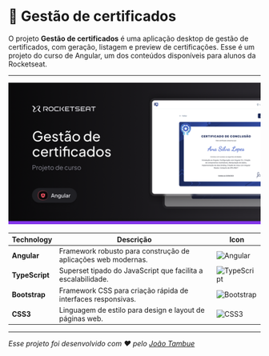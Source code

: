 # 📰 Gestão de certificados

O projeto **Gestão de certificados** é uma aplicação desktop de gestão de certificados, com geração, listagem e preview de certificações.
Esse é um projeto do curso de Angular, um dos conteúdos disponíveis para alunos da Rocketseat.

---

![App Screenshot](./public/thumbnail.png)

| Technology     | Descrição                                                     | Icon                                                                                       |
| -------------- | ------------------------------------------------------------- | ------------------------------------------------------------------------------------------ |
| **Angular**    | Framework robusto para construção de aplicações web modernas. | ![Angular](https://img.shields.io/badge/-Angular-05122A?style=flat\&logo=angular)          |
| **TypeScript** | Superset tipado do JavaScript que facilita a escalabilidade.  | ![TypeScript](https://img.shields.io/badge/-TypeScript-05122A?style=flat\&logo=typescript) |
| **Bootstrap**  | Framework CSS para criação rápida de interfaces responsivas.  | ![Bootstrap](https://img.shields.io/badge/-Bootstrap-05122A?style=flat\&logo=bootstrap)    |
| **CSS3**       | Linguagem de estilo para design e layout de páginas web.      | ![CSS3](https://img.shields.io/badge/-CSS3-05122A?style=flat\&logo=css3)                   |

___

_Esse projeto foi desenvolvido com ❤ pelo [João Tambue](https://github.com/joao-tambue)_
